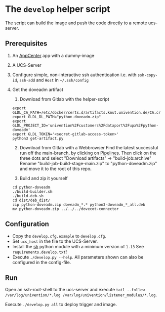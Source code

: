 
# The `develop` helper script

The script can build the image and push the code directly to a remote ucs-server.

## Prerequisites

1. An [AppCenter][1] app with a dummy-image

2. A UCS-Server

3. Configure simple, non-interactive ssh authentication
   i.e. with `ssh-copy-id`, `ssh-add` and `Host` in `~/.ssh/config`

4. Get the doveadm artifact

    1. Download from Gitlab with the helper-script
      ```
      export GLDL_CA_PATH=/etc/docker/certs.d/artifacts.knut.univention.de/CA.crt
      export GLDL_DL_PATH="python-doveadm.zip"
      export GLDL_PROJECT_ID='univention%2Fcustomers%2Fdataport%2Fupx%2Fpython-doveadm'
      export GLDL_TOKEN='<secret-gitlab-access-token>'
      python3 get-artifact.py
      ````

    2. Download from Gitlab with a Webbrowser
      Find the latest successful run off the main-branch, by clicking on [Pipelines][2].
      Then click on the three dots and select "Download artifacts" -> "build-job:archive"
      Rename "build-job-build-stage-main.zip" to "python-doveadm.zip" and
      move it to the root of this repo.

    3. Build and zip it yourself
      ```
      cd python-doveadm
      ./build-builder.sh
      ./build-deb.sh
      cd dist/deb_dist/
      zip python-doveadm.zip doveadm_*.* python3-doveadm_*_all.deb
      mv python-doveadm.zip ../../../dovecot-connector
      ```

## Configuration

- Copy the `develop.cfg.example` to `develop.cfg`.
- Set `ucs_host` in the file to the UCS-Server.
- Install the [sh][3] python module with a minimum version of `1.13`
  See `requirements.develop.txt`!
- Execute `./develop.py --help`.
  All parameters shown can also be configured in the config-file.

## Run

Open an ssh-root-shell to the ucs-server and execute
`tail --follow /var/log/univention/*.log /var/log/univention/listener_modules/*.log`.

Execute `./develop.py all` to deploy trigger and image.

[1]: https://provider-portal.software-univention.de/univention/management/#module=appcenter-selfservice::0:
[2]: https://git.knut.univention.de/univention/customers/dataport/upx/python-doveadm/-/pipelines?scope=branches&ref=main&status=success
[3]: https://pypi.org/project/sh/
